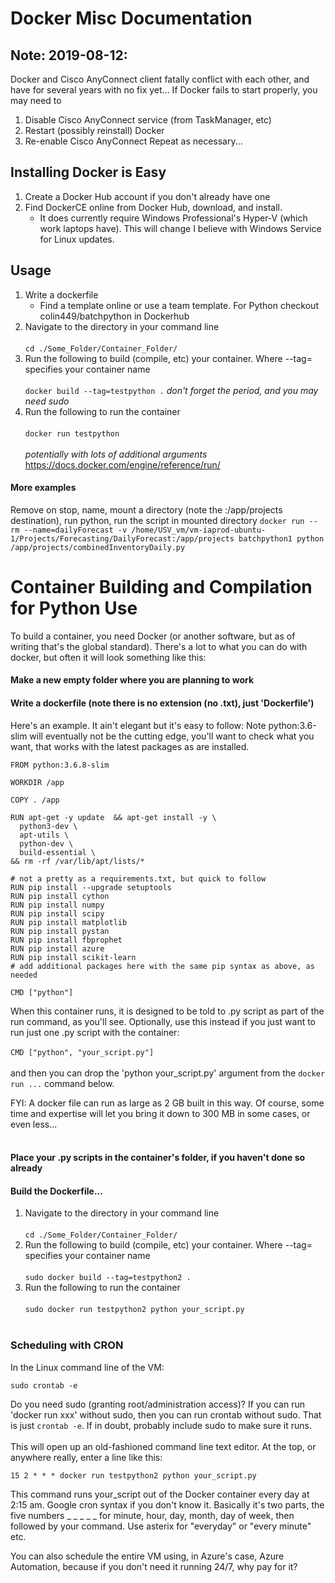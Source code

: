 # Docker Misc Documentation
## Note: 2019-08-12:
Docker and Cisco AnyConnect client fatally conflict with each other, and have for several years with no fix yet... If Docker fails to start properly, you may need to
1. Disable Cisco AnyConnect service (from TaskManager, etc)
2. Restart (possibly reinstall) Docker
3. Re-enable Cisco AnyConnect
Repeat as necessary...

## Installing Docker is Easy
1. Create a Docker Hub account if you don't already have one
2. Find DockerCE online from Docker Hub, download, and install.
	* It does currently require Windows Professional's Hyper-V (which work laptops have). This will change I believe with Windows Service for Linux updates.
	
## Usage
1. Write a dockerfile
	* Find a template online or use a team template. For Python checkout colin449/batchpython in Dockerhub 
2. Navigate to the directory in your command line <br/><br/>
	`cd ./Some_Folder/Container_Folder/` 
3. Run the following to build (compile, etc) your container. Where --tag= specifies your container name <br/><br/>
	`docker build --tag=testpython .` *don't forget the period, and you may need sudo*
4. Run the following to run the container <br/><br/>
	`docker run testpython`<br/><br/> 
	*potentially with lots of additional arguments*
	https://docs.docker.com/engine/reference/run/
	
#### More examples
Remove on stop, name, mount a directory (note the :/app/projects destination), run python, run the script in mounted directory
`docker run --rm --name=dailyForecast -v /home/USV_vm/vm-iaprod-ubuntu-1/Projects/Forecasting/DailyForecast:/app/projects batchpython1 python /app/projects/combinedInventoryDaily.py`









# Container Building and Compilation for Python Use
To build a container, you need Docker (or another software, but as of writing that's the global standard).
There's a lot to what you can do with docker, but often it will look something like this:
#### Make a new empty folder where you are planning to work
#### Write a dockerfile (note there is no extension (no .txt), just 'Dockerfile')
Here's an example. It ain't elegant but it's easy to follow: Note python:3.6-slim will eventually not be the cutting edge, you'll want to check what you want, that works with the latest packages as are installed.
```
FROM python:3.6.8-slim

WORKDIR /app

COPY . /app

RUN apt-get -y update  && apt-get install -y \
  python3-dev \
  apt-utils \
  python-dev \
  build-essential \
&& rm -rf /var/lib/apt/lists/*

# not a pretty as a requirements.txt, but quick to follow
RUN pip install --upgrade setuptools
RUN pip install cython
RUN pip install numpy
RUN pip install scipy
RUN pip install matplotlib
RUN pip install pystan
RUN pip install fbprophet
RUN pip install azure
RUN pip install scikit-learn
# add additional packages here with the same pip syntax as above, as needed

CMD ["python"]
```
When this container runs, it is designed to be told to .py script as part of the run command, as you'll see.
Optionally, use this instead if you just want to run just one .py script with the container: <br/><br/>
`CMD ["python", "your_script.py"]` <br/><br/>
and then you can drop the 'python your_script.py' argument from the `docker run ...` command below.

FYI: A docker file can run as large as 2 GB built in this way. Of course, 
some time and expertise will let you bring it down to 300 MB in some cases, or even less...
<br/><br/>

#### Place your .py scripts in the container's folder, if you haven't done so already
#### Build the Dockerfile...
1. Navigate to the directory in your command line <br/><br/>
`cd ./Some_Folder/Container_Folder/` 
2. Run the following to build (compile, etc) your container. Where --tag= specifies your container name <br/><br/>
	`sudo docker build --tag=testpython2 .`
3. Run the following to run the container <br/><br/>
	`sudo docker run testpython2 python your_script.py`<br/><br/>

### Scheduling with CRON
In the Linux command line of the VM:
```
sudo crontab -e
``` 
Do you need sudo (granting root/administration access)? 
If you can run 'docker run xxx' without sudo, then you can run crontab without sudo.
That is just `crontab -e`. If in doubt, probably include sudo to make sure it runs.
<br/><br/>
This will open up an old-fashioned command line text editor. At the top, or anywhere really, enter a line like this:
```
15 2 * * * docker run testpython2 python your_script.py
```
This command runs your_script out of the Docker container every day at 2:15 am. Google cron syntax if you don't know it. Basically it's two parts, the five numbers _ _ _ _ _ for minute, hour, day, month, day of week, then followed by your command. Use asterix for "everyday" or "every minute" etc.

You can also schedule the entire VM using, in Azure's case, Azure Automation, because if you don't need it running 24/7, why pay for it? 

